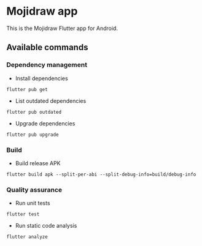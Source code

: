 # Mojidraw app

This is the Mojidraw Flutter app for Android.

## Available commands

### Dependency management

* Install dependencies

```flutter pub get```

* List outdated dependencies

```flutter pub outdated```

* Upgrade dependencies

```flutter pub upgrade```

### Build

* Build release APK

```flutter build apk --split-per-abi --split-debug-info=build/debug-info```

### Quality assurance

* Run unit tests

```flutter test```

* Run static code analysis

```flutter analyze```